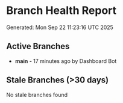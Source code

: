 # Branch Health Report
Generated: Mon Sep 22 11:23:16 UTC 2025

## Active Branches
- **main** - 17 minutes ago by Dashboard Bot

## Stale Branches (>30 days)
No stale branches found
